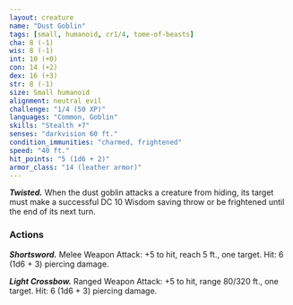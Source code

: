 ```yaml
---
layout: creature
name: "Dust Goblin"
tags: [small, humanoid, cr1/4, tome-of-beasts]
cha: 8 (-1)
wis: 8 (-1)
int: 10 (+0)
con: 14 (+2)
dex: 16 (+3)
str: 8 (-1)
size: Small humanoid
alignment: neutral evil
challenge: "1/4 (50 XP)"
languages: "Common, Goblin"
skills: "Stealth +7"
senses: "darkvision 60 ft."
condition_immunities: "charmed, frightened"
speed: "40 ft."
hit_points: "5 (1d6 + 2)"
armor_class: "14 (leather armor)"
---
```


***Twisted.*** When the dust goblin attacks a creature from hiding, its target must make a successful DC 10 Wisdom saving throw or be frightened until the end of its next turn.

### Actions

***Shortsword.*** Melee Weapon Attack: +5 to hit, reach 5 ft., one target. Hit: 6 (1d6 + 3) piercing damage.

***Light Crossbow.*** Ranged Weapon Attack: +5 to hit, range 80/320 ft., one target. Hit: 6 (1d6 + 3) piercing damage.

